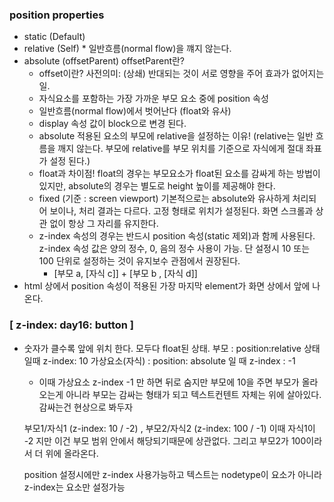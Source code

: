 ### position properties
- static (Default)
- relative (Self)  * 일반흐름(normal flow)을 꺠지 않는다.
- absolute (offsetParent)
  offsetParent란?
  * offset이란? 사전의미: (상쇄) 반대되는 것이 서로 영향을 주어 효과가 없어지는 일.
  * 자식요소를 포함하는 가장 가까운 부모 요소 중에 position 속성
   * 일반흐름(normal flow)에서 벗어난다 (float와 유사)
   * display 속성 값이 block으로 변경 된다.
   * absolute 적용된 요소의 부모에 relative을 설정하는 이유!
   (relative는 일반 흐름을 깨지 않는다. 
  부모에 relative를 부모 위치를 기준으로 자식에게 절대 좌표가 설정 된다.)
   * float과 차이점!
   float의 경우는 부모요소가 float된 요소를 감싸게 하는 방법이 있지만,
   absolute의 경우는 별도로 height 높이를 제공해야 한다.
  - fixed (기준 : screen viewport)
  기본적으로는 absolute와 유사하게 처리되어 보이나, 처리 결과는 다르다.
  고정 형태로 위치가 설정된다. 화면 스크롤과 상관 없이 항상 그 자리를 유지한다.
  - z-index 속성의 경우는 반드시 position 속성(static 제외)과 함께 사용된다.
    z-index 속성 값은 양의 정수, 0, 음의 정수 사용이 가능. 단 설정시 10 또는 100 단위로 설정하는 것이
    유지보수 관점에서 권장된다.
    * [부모 a, [자식 c]] + [부모 b , [자식 d]]
- html 상에서 position 속성이 적용된 가장 마지막 element가 화면 상에서 앞에 나온다. 



### [ z-index: day16: button ]
- 숫자가 클수록 앞에 위치 한다.
    모두다 float된 상태.
    부모 : position:relative 상태일때 z-index: 10
    가상요소(자식) : position: absolute 일 때 z-index : -1
    * 이때 가상요소 z-index -1 만 하면 뒤로 숨지만 부모에 10을 주면
    부모가 올라오는게 아니라 부모는 감싸는 형태가 되고 텍스트컨텐트 자체는 위에 살아있다.
    감싸는건 현상으로 봐두자

    부모1/자식1 (z-index: 10 / -2) , 부모2/자식2 (z-index: 100 / -1)
    이때 자식1이 -2 지만 이건 부모 범위 안에서 해당되기때문에 상관없다.
    그리고 부모2가 100이라서 더 위에 올라온다.

    position 설정시에만 z-index 사용가능하고
    텍스트는 nodetype이 요소가 아니라 z-index는 요소만 설정가능
